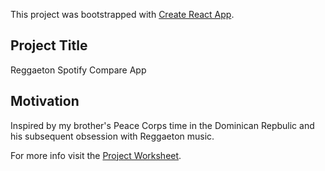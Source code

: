 This project was bootstrapped with [Create React App](https://github.com/facebook/create-react-app).

## Project Title

Reggaeton Spotify Compare App

## Motivation

Inspired by my brother's Peace Corps time in the Dominican Repbulic and his subsequent obsession with Reggaeton music.

For more info visit the [Project Worksheet](https://github.com/wt08/Reggaeton_App/blob/master/project-worksheet.md).


